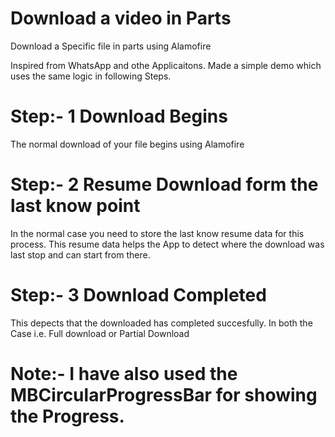 # Download a video in Parts 
Download a Specific file in parts using Alamofire

Inspired from WhatsApp and othe Applicaitons. Made a simple demo which uses the same logic in following Steps.

# Step:- 1 Download Begins #

The normal download of your file begins using Alamofire 

# Step:- 2 Resume Download form the last know point #

In the normal case you need to store the last know resume data for this process. 
This resume data helps the App to detect where the download was last stop and can start from there.

# Step:- 3 Download Completed #

This depects that the downloaded has completed succesfully. In both the Case i.e. Full download or Partial Download

# Note:- I have also used the MBCircularProgressBar for showing the Progress.








